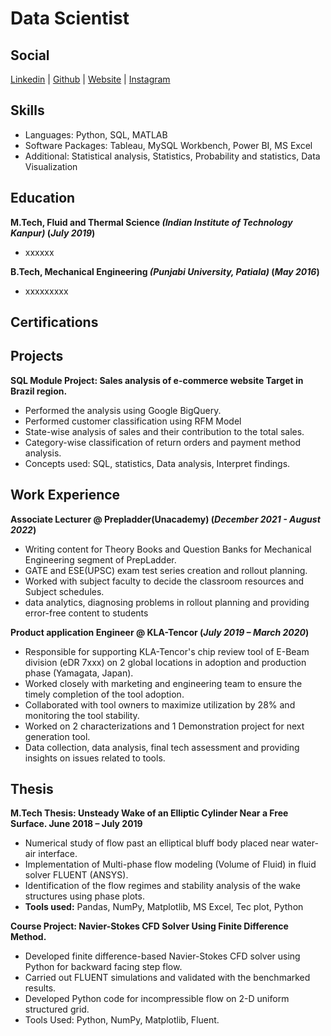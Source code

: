 # Data Scientist
## Social
[Linkedin](https://www.linkedin.com/in/deepanshus29/) |
[Github](https://github.com/Deepanshus29) |
[Website](https://deepanshus29.github.io/) |
[Instagram](https://www.instagram.com/stupe.fy_/) 
## Skills
- Languages: Python, SQL, MATLAB
- Software Packages: Tableau, MySQL Workbench, Power BI, MS Excel
- Additional: Statistical analysis, Statistics, Probability and statistics, Data Visualization


## Education							       		
**M.Tech, Fluid and Thermal Science _(Indian Institute of Technology Kanpur)_ (_July 2019_)**	
- xxxxxx

**B.Tech, Mechanical Engineering _(Punjabi University, Patiala)_ (_May 2016_)**
- xxxxxxxxx

## Certifications

## Projects
**SQL Module Project: Sales analysis of e-commerce website Target in Brazil region.**
- Performed the analysis using Google BigQuery.
- Performed customer classification using RFM Model
- State-wise analysis of sales and their contribution to the total sales.
- Category-wise classification of return orders and payment method analysis.
- Concepts used: SQL, statistics, Data analysis, Interpret findings.

## Work Experience

**Associate Lecturer @ Prepladder(Unacademy) (_December 2021 - August 2022_)**
-  Writing content for Theory Books and Question Banks for Mechanical Engineering segment of PrepLadder.
- GATE and ESE(UPSC) exam test series creation and rollout planning.
- Worked with subject faculty to decide the classroom resources and Subject schedules.
- data analytics, diagnosing problems in rollout planning and providing error-free content to students

**Product application Engineer @ KLA-Tencor (_July 2019 – March 2020_)**
- Responsible for supporting KLA-Tencor's chip review tool of E-Beam division (eDR 7xxx) on 2 global locations in adoption and production phase (Yamagata, Japan).
- Worked closely with marketing and engineering team to ensure the timely completion of the tool adoption.
- Collaborated with tool owners to maximize utilization by 28% and monitoring the tool stability.
- Worked on 2 characterizations and 1 Demonstration project for next generation tool.
- Data collection, data analysis, final tech assessment and providing insights on issues related to tools.

## Thesis

**M.Tech Thesis: Unsteady Wake of an Elliptic Cylinder Near a Free Surface. June 2018 – July 2019**
- Numerical study of flow past an elliptical bluff body placed near water-air interface.
- Implementation of Multi-phase flow modeling (Volume of Fluid) in fluid solver FLUENT (ANSYS).
- Identification of the flow regimes and stability analysis of the wake structures using phase plots.
- **Tools used:** Pandas, NumPy, Matplotlib, MS Excel, Tec plot, Python

**Course Project: Navier-Stokes CFD Solver Using Finite Difference Method.**
- Developed finite difference-based Navier-Stokes CFD solver using Python for backward facing step flow.
- Carried out FLUENT simulations and validated with the benchmarked results.
- Developed Python code for incompressible flow on 2-D uniform structured grid.
- Tools Used: Python, NumPy, Matplotlib, Fluent.



